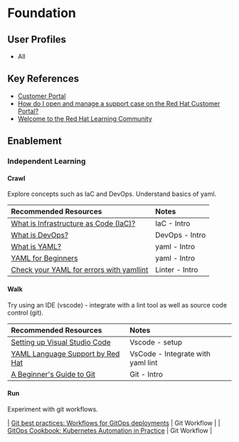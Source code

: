 # Foundation

## User Profiles

* All

## Key References

* [Customer Portal](https://access.redhat.com/)
* [How do I open and manage a support case on the Red Hat Customer Portal?](https://access.redhat.com/articles/38363)
* [Welcome to the Red Hat Learning Community](https://learn.redhat.com/)

## Enablement

### Independent Learning

#### Crawl

Explore concepts such as IaC and DevOps.  Understand basics of yaml.

| Recommended Resources | Notes |
| :-------------------- | :---- |
| [What is Infrastructure as Code (IaC)?](https://www.redhat.com/en/topics/automation/what-is-infrastructure-as-code-iac) | IaC - Intro |
| [What is DevOps?](https://www.redhat.com/en/topics/devops/what-is-devops) | DevOps - Intro |
| [What is YAML?](https://www.redhat.com/en/topics/automation/what-is-yaml) | yaml - Intro |
| [YAML for Beginners](https://www.redhat.com/en/blog/yaml-beginners) | yaml - Intro|
| [Check your YAML for errors with yamllint](https://www.redhat.com/en/blog/check-yaml-yamllint) | Linter - Intro |

#### Walk

Try using an IDE (vscode) - integrate with a lint tool as well as source code control (git).

| Recommended Resources | Notes |
| :-------------------- | :---- |
| [Setting up Visual Studio Code](https://code.visualstudio.com/docs/setup/setup-overview) | Vscode - setup |
| [YAML Language Support by Red Hat](https://marketplace.visualstudio.com/items?itemName=redhat.vscode-yaml) | VsCode - Integrate with yaml lint |
| [A Beginner's Guide to Git](https://developers.redhat.com/articles/2023/08/02/beginners-guide-git-version-control#) | Git - Intro |

#### Run

Experiment with git workflows.

| [Git best practices: Workflows for GitOps deployments](https://developers.redhat.com/articles/2022/07/20/git-workflows-best-practices-gitops-deployments#) | Git Workflow |
| [GitOps Cookbook: Kubernetes Automation in Practice](https://developers.redhat.com/e-books/gitops-cookbook) | Git Workflow |